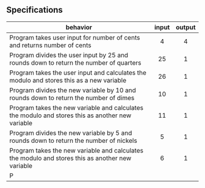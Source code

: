 ## Specifications

| behavior |  input   |  output  |
|----------|:--------:|:--------:|
|Program takes user input for number of cents and returns number of cents| 4 | 4 |
|Program divides the user input by 25 and rounds down to return the number of quarters| 25 | 1 |
|Program takes the user input and calculates the modulo and stores this as a new variable | 26 | 1 |
|Program divides the new variable by 10 and rounds down to return the number of dimes| 10 | 1 |
|Program takes the new variable and calculates the modulo and stores this as another new variable | 11 | 1 |
|Program divides the new variable by 5 and rounds down to return the number of nickels| 5 | 1 |
|Program takes the new variable and calculates the modulo and stores this as another new variable | 6 | 1 |
|P